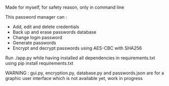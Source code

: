 Made for myself, for safety reason, only in command line

This password manager can :
- Add, edit and delete credentials
- Back up and erase passwords database
- Change login password
- Generate passwords
- Encrypt and decrypt passwords using AES-CBC with SHA256

Run ./app.py while having installed all dependencies in requirements.txt using pip install requirements.txt

WARNING : gui.py, encryption.py, database.py and passwords.json are for a graphic user interface which is not available yet, work in progress
